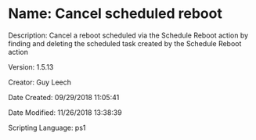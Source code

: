 ﻿# Name: Cancel scheduled reboot

Description: Cancel a reboot scheduled via the Schedule Reboot action by finding and deleting the scheduled task created by the Schedule Reboot action

Version: 1.5.13

Creator: Guy Leech

Date Created: 09/29/2018 11:05:41

Date Modified: 11/26/2018 13:38:39

Scripting Language: ps1

